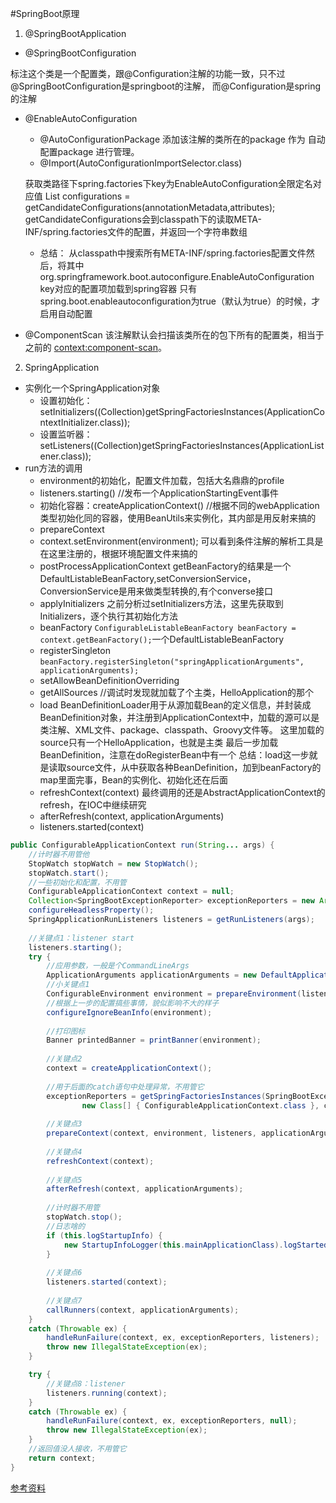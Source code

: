#SpringBoot原理

1. @SpringBootApplication
  * @SpringBootConfiguration
  
标注这个类是一个配置类，跟@Configuration注解的功能一致，只不过@SpringBootConfiguration是springboot的注解，
而@Configuration是spring的注解
  * @EnableAutoConfiguration
      * @AutoConfigurationPackage 添加该注解的类所在的package 作为 自动配置package 进行管理。
      * @Import(AutoConfigurationImportSelector.class)
    
    获取类路径下spring.factories下key为EnableAutoConfiguration全限定名对应值
    List<String> configurations = getCandidateConfigurations(annotationMetadata,attributes);
    getCandidateConfigurations会到classpath下的读取META-INF/spring.factories文件的配置，并返回一个字符串数组
      * 总结： 从classpath中搜索所有META-INF/spring.factories配置文件然后，将其中org.springframework.boot.autoconfigure.EnableAutoConfiguration key对应的配置项加载到spring容器
          只有spring.boot.enableautoconfiguration为true（默认为true）的时候，才启用自动配置
  * @ComponentScan 该注解默认会扫描该类所在的包下所有的配置类，相当于之前的 <context:component-scan>。
  
2. SpringApplication
  * 实例化一个SpringApplication对象
      * 设置初始化：setInitializers((Collection)getSpringFactoriesInstances(ApplicationContextInitializer.class));
      * 设置监听器：setListeners((Collection)getSpringFactoriesInstances(ApplicationListener.class));
  * run方法的调用
      * environment的初始化，配置文件加载，包括大名鼎鼎的profile
      * listeners.starting()  //发布一个ApplicationStartingEvent事件
      * 初始化容器：createApplicationContext() //根据不同的webApplication类型初始化同的容器，使用BeanUtils来实例化，其内部是用反射来搞的
      * prepareContext
      * context.setEnvironment(environment); 可以看到条件注解的解析工具是在这里注册的，根据环境配置文件来搞的
      * postProcessApplicationContext getBeanFactory的结果是一个DefaultListableBeanFactory,setConversionService，ConversionService是用来做类型转换的,有个converse接口
      * applyInitializers 之前分析过setInitializers方法，这里先获取到Initializers，逐个执行其初始化方法
      * beanFactory `ConfigurableListableBeanFactory beanFactory = context.getBeanFactory();`一个DefaultListableBeanFactory
      * registerSingleton `beanFactory.registerSingleton("springApplicationArguments", applicationArguments);`
      * setAllowBeanDefinitionOverriding
      * getAllSources //调试时发现就加载了个主类，HelloApplication的那个
      * load BeanDefinitionLoader用于从源加载Bean的定义信息，并封装成BeanDefinition对象，并注册到ApplicationContext中，加载的源可以是类注解、XML文件、package、classpath、Groovy文件等。
      这里加载的source只有一个HelloApplication，也就是主类
      最后一步加载BeanDefinition，注意在doRegisterBean中有一个
      总结：load这一步就是读取source文件，从中获取各种BeanDefinition，加到beanFactory的map里面完事，Bean的实例化、初始化还在后面
      * refreshContext(context) 最终调用的还是AbstractApplicationContext的refresh，在IOC中继续研究
      * afterRefresh(context, applicationArguments)
      * listeners.started(context)

```java
public ConfigurableApplicationContext run(String... args) {
    //计时器不用管他
    StopWatch stopWatch = new StopWatch();
    stopWatch.start();
    //一些初始化和配置，不用管
    ConfigurableApplicationContext context = null;
    Collection<SpringBootExceptionReporter> exceptionReporters = new ArrayList<>();
    configureHeadlessProperty();
    SpringApplicationRunListeners listeners = getRunListeners(args);
    
    //关键点1：listener start
    listeners.starting();
    try {
        //应用参数，一般是个CommandLineArgs
        ApplicationArguments applicationArguments = new DefaultApplicationArguments(args);
        //小关键点1
        ConfigurableEnvironment environment = prepareEnvironment(listeners, applicationArguments);
        //根据上一步的配置搞些事情，貌似影响不大的样子
        configureIgnoreBeanInfo(environment);
        
        //打印图标
        Banner printedBanner = printBanner(environment);
        
        //关键点2
        context = createApplicationContext();
        
        //用于后面的catch语句中处理异常，不用管它
        exceptionReporters = getSpringFactoriesInstances(SpringBootExceptionReporter.class,
                new Class[] { ConfigurableApplicationContext.class }, context);
        
        //关键点3
        prepareContext(context, environment, listeners, applicationArguments, printedBanner);
        
        //关键点4
        refreshContext(context);
        
        //关键点5
        afterRefresh(context, applicationArguments);
        
        //计时器不用管
        stopWatch.stop();
        //日志啥的
        if (this.logStartupInfo) {
            new StartupInfoLogger(this.mainApplicationClass).logStarted(getApplicationLog(), stopWatch);
        }
        
        //关键点6
        listeners.started(context);
        
        //关键点7
        callRunners(context, applicationArguments);
    }
    catch (Throwable ex) {
        handleRunFailure(context, ex, exceptionReporters, listeners);
        throw new IllegalStateException(ex);
    }

    try {
        //关键点8：listener
        listeners.running(context);
    }
    catch (Throwable ex) {
        handleRunFailure(context, ex, exceptionReporters, null);
        throw new IllegalStateException(ex);
    }
    //返回值没人接收，不用管它
    return context;
}
```

[参考资料](https://www.jianshu.com/p/557220260c54)